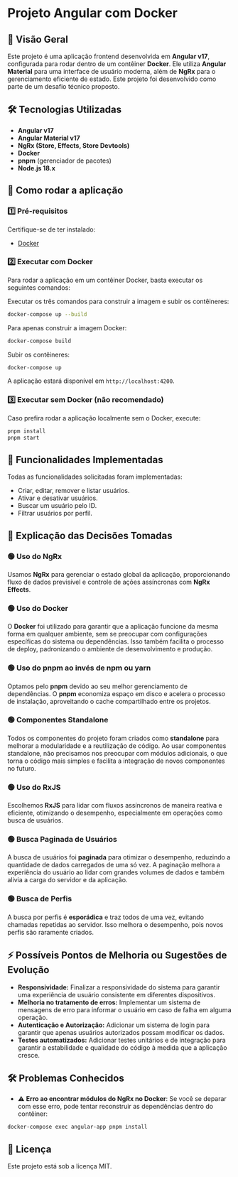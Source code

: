 # Projeto Angular com Docker

## 📌 Visão Geral
Este projeto é uma aplicação frontend desenvolvida em **Angular v17**, configurada para rodar dentro de um contêiner **Docker**. Ele utiliza **Angular Material** para uma interface de usuário moderna, além de **NgRx** para o gerenciamento eficiente de estado. Este projeto foi desenvolvido como parte de um desafio técnico proposto.

## 🛠️ Tecnologias Utilizadas
- **Angular v17**
- **Angular Material v17**
- **NgRx (Store, Effects, Store Devtools)**
- **Docker**
- **pnpm** (gerenciador de pacotes)
- **Node.js 18.x**

## 🚀 Como rodar a aplicação

### 1️⃣ **Pré-requisitos**
Certifique-se de ter instalado:
- [Docker](https://www.docker.com/)

### 2️⃣ **Executar com Docker**

Para rodar a aplicação em um contêiner Docker, basta executar os seguintes comandos:

Executar os três comandos para construir a imagem e subir os contêineres:
```sh
docker-compose up --build
```

Para apenas construir a imagem Docker:
```sh
docker-compose build
```

Subir os contêineres:
```sh
docker-compose up
```

A aplicação estará disponível em `http://localhost:4200`.

### 3️⃣ **Executar sem Docker (não recomendado)**

Caso prefira rodar a aplicação localmente sem o Docker, execute:

```sh
pnpm install
pnpm start
```

## 🎯 Funcionalidades Implementadas
Todas as funcionalidades solicitadas foram implementadas:

- Criar, editar, remover e listar usuários.
- Ativar e desativar usuários.
- Buscar um usuário pelo ID.
- Filtrar usuários por perfil.

## 🤔 Explicação das Decisões Tomadas

### 🟢 **Uso do NgRx**
Usamos **NgRx** para gerenciar o estado global da aplicação, proporcionando fluxo de dados previsível e controle de ações assíncronas com **NgRx Effects**.

### 🟢 **Uso do Docker**
O **Docker** foi utilizado para garantir que a aplicação funcione da mesma forma em qualquer ambiente, sem se preocupar com configurações específicas do sistema ou dependências. Isso também facilita o processo de deploy, padronizando o ambiente de desenvolvimento e produção.

### 🟢 **Uso do pnpm ao invés de npm ou yarn**
Optamos pelo **pnpm** devido ao seu melhor gerenciamento de dependências. O **pnpm** economiza espaço em disco e acelera o processo de instalação, aproveitando o cache compartilhado entre os projetos.

### 🟢 **Componentes Standalone**
Todos os componentes do projeto foram criados como **standalone** para melhorar a modularidade e a reutilização de código. Ao usar componentes standalone, não precisamos nos preocupar com módulos adicionais, o que torna o código mais simples e facilita a integração de novos componentes no futuro.

### 🟢 **Uso do RxJS**
Escolhemos **RxJS** para lidar com fluxos assíncronos de maneira reativa e eficiente, otimizando o desempenho, especialmente em operações como busca de usuários.

### 🟢 **Busca Paginada de Usuários**
A busca de usuários foi **paginada** para otimizar o desempenho, reduzindo a quantidade de dados carregados de uma só vez. A paginação melhora a experiência do usuário ao lidar com grandes volumes de dados e também alivia a carga do servidor e da aplicação.

### 🟢 **Busca de Perfis**
A busca por perfis é **esporádica** e traz todos de uma vez, evitando chamadas repetidas ao servidor. Isso melhora o desempenho, pois novos perfis são raramente criados.

## ⚡ Possíveis Pontos de Melhoria ou Sugestões de Evolução
- **Responsividade:** Finalizar a responsividade do sistema para garantir uma experiência de usuário consistente em diferentes dispositivos.
- **Melhoria no tratamento de erros:** Implementar um sistema de mensagens de erro para informar o usuário em caso de falha em alguma operação.
- **Autenticação e Autorização:** Adicionar um sistema de login para garantir que apenas usuários autorizados possam modificar os dados.
- **Testes automatizados:** Adicionar testes unitários e de integração para garantir a estabilidade e qualidade do código à medida que a aplicação cresce.

## 🛠️ Problemas Conhecidos
- ⚠️ **Erro ao encontrar módulos do NgRx no Docker**: Se você se deparar com esse erro, pode tentar reconstruir as dependências dentro do contêiner:

```sh
docker-compose exec angular-app pnpm install
```

## 📄 Licença
Este projeto está sob a licença MIT.
